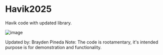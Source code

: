 # Havik2025
Havik code with updated library.

![image](https://github.com/user-attachments/assets/c941cf41-f8ff-4808-8d5e-ba26885e3432)

Updated by: Brayden Pineda
Note: The code is rootamentary, it's intended purpose is for demonstration and functionality.
